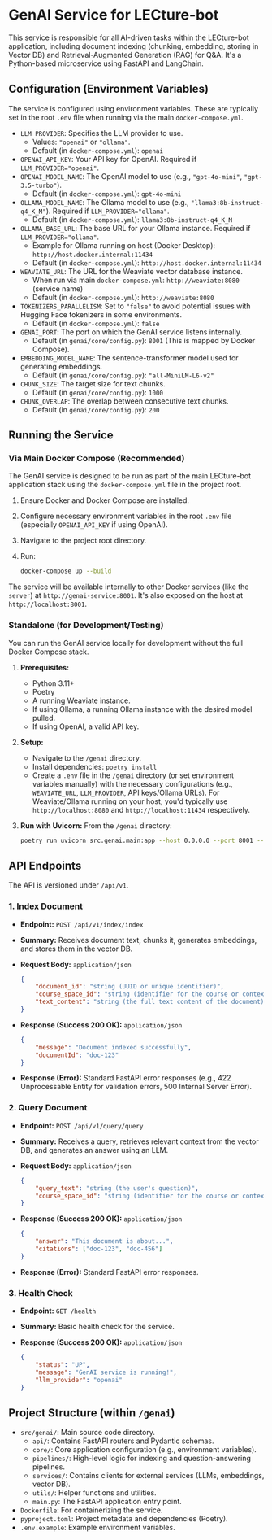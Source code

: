 # GenAI Service for LECture-bot

This service is responsible for all AI-driven tasks within the LECture-bot application, including document indexing (chunking, embedding, storing in Vector DB) and Retrieval-Augmented Generation (RAG) for Q&A. It's a Python-based microservice using FastAPI and LangChain.

## Configuration (Environment Variables)

The service is configured using environment variables. These are typically set in the root `.env` file when running via the main `docker-compose.yml`.

* `LLM_PROVIDER`: Specifies the LLM provider to use.
  * Values: `"openai"` or `"ollama"`.
  * Default (in `docker-compose.yml`): `openai`
* `OPENAI_API_KEY`: Your API key for OpenAI. Required if `LLM_PROVIDER="openai"`.
* `OPENAI_MODEL_NAME`: The OpenAI model to use (e.g., `"gpt-4o-mini"`, `"gpt-3.5-turbo"`).
  * Default (in `docker-compose.yml`): `gpt-4o-mini`
* `OLLAMA_MODEL_NAME`: The Ollama model to use (e.g., `"llama3:8b-instruct-q4_K_M"`). Required if `LLM_PROVIDER="ollama"`.
  * Default (in `docker-compose.yml`): `llama3:8b-instruct-q4_K_M`
* `OLLAMA_BASE_URL`: The base URL for your Ollama instance. Required if `LLM_PROVIDER="ollama"`.
  * Example for Ollama running on host (Docker Desktop): `http://host.docker.internal:11434`
  * Default (in `docker-compose.yml`): `http://host.docker.internal:11434`
* `WEAVIATE_URL`: The URL for the Weaviate vector database instance.
  * When run via main `docker-compose.yml`: `http://weaviate:8080` (service name)
  * Default (in `docker-compose.yml`): `http://weaviate:8080`
* `TOKENIZERS_PARALLELISM`: Set to `"false"` to avoid potential issues with Hugging Face tokenizers in some environments.
  * Default (in `docker-compose.yml`): `false`
* `GENAI_PORT`: The port on which the GenAI service listens internally.
  * Default (in `genai/core/config.py`): `8001` (This is mapped by Docker Compose).
* `EMBEDDING_MODEL_NAME`: The sentence-transformer model used for generating embeddings.
  * Default (in `genai/core/config.py`): `"all-MiniLM-L6-v2"`
* `CHUNK_SIZE`: The target size for text chunks.
  * Default (in `genai/core/config.py`): `1000`
* `CHUNK_OVERLAP`: The overlap between consecutive text chunks.
  * Default (in `genai/core/config.py`): `200`

## Running the Service

### Via Main Docker Compose (Recommended)

The GenAI service is designed to be run as part of the main LECture-bot application stack using the `docker-compose.yml` file in the project root.

1. Ensure Docker and Docker Compose are installed.
2. Configure necessary environment variables in the root `.env` file (especially `OPENAI_API_KEY` if using OpenAI).
3. Navigate to the project root directory.
4. Run:

   ```bash
   docker-compose up --build
   ```

The service will be available internally to other Docker services (like the `server`) at `http://genai-service:8001`. It's also exposed on the host at `http://localhost:8001`.

### Standalone (for Development/Testing)

You can run the GenAI service locally for development without the full Docker Compose stack.

1. **Prerequisites:**
    * Python 3.11+
    * Poetry
    * A running Weaviate instance.
    * If using Ollama, a running Ollama instance with the desired model pulled.
    * If using OpenAI, a valid API key.

2. **Setup:**
    * Navigate to the `/genai` directory.
    * Install dependencies: `poetry install`
    * Create a `.env` file in the `/genai` directory (or set environment variables manually) with the necessary configurations (e.g., `WEAVIATE_URL`, `LLM_PROVIDER`, API keys/Ollama URLs). For Weaviate/Ollama running on your host, you'd typically use `http://localhost:8080` and `http://localhost:11434` respectively.

3. **Run with Uvicorn:**
    From the `/genai` directory:

    ```bash
    poetry run uvicorn src.genai.main:app --host 0.0.0.0 --port 8001 --reload
    ```

## API Endpoints

The API is versioned under `/api/v1`.

### 1. Index Document

* **Endpoint:** `POST /api/v1/index/index`
* **Summary:** Receives document text, chunks it, generates embeddings, and stores them in the vector DB.
* **Request Body:** `application/json`

    ```json
    {
        "document_id": "string (UUID or unique identifier)",
        "course_space_id": "string (identifier for the course or context)",
        "text_content": "string (the full text content of the document)"
    }
    ```

* **Response (Success 200 OK):** `application/json`

    ```json
    {
        "message": "Document indexed successfully",
        "documentId": "doc-123"
    }
    ```

* **Response (Error):** Standard FastAPI error responses (e.g., 422 Unprocessable Entity for validation errors, 500 Internal Server Error).

### 2. Query Document

* **Endpoint:** `POST /api/v1/query/query`
* **Summary:** Receives a query, retrieves relevant context from the vector DB, and generates an answer using an LLM.
* **Request Body:** `application/json`

    ```json
    {
        "query_text": "string (the user's question)",
        "course_space_id": "string (identifier for the course or context to search within)"
    }
    ```

* **Response (Success 200 OK):** `application/json`

    ```json
    {
        "answer": "This document is about...",
        "citations": ["doc-123", "doc-456"]
    }
    ```

* **Response (Error):** Standard FastAPI error responses.

### 3. Health Check

* **Endpoint:** `GET /health`
* **Summary:** Basic health check for the service.
* **Response (Success 200 OK):** `application/json`

    ```json
    {
        "status": "UP",
        "message": "GenAI service is running!",
        "llm_provider": "openai"
    }
    ```

## Project Structure (within `/genai`)

* `src/genai/`: Main source code directory.
  * `api/`: Contains FastAPI routers and Pydantic schemas.
  * `core/`: Core application configuration (e.g., environment variables).
  * `pipelines/`: High-level logic for indexing and question-answering pipelines.
  * `services/`: Contains clients for external services (LLMs, embeddings, vector DB).
  * `utils/`: Helper functions and utilities.
  * `main.py`: The FastAPI application entry point.
* `Dockerfile`: For containerizing the service.
* `pyproject.toml`: Project metadata and dependencies (Poetry).
* `.env.example`: Example environment variables.
